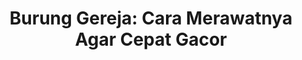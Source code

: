 ---
layout: post
title: "Burung Gereja: Cara Merawatnya Agar Cepat Gacor"
categories: [Tips Burung]
---